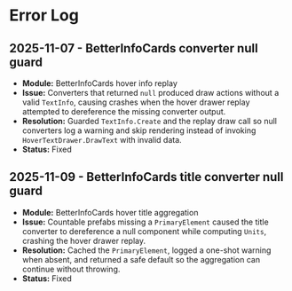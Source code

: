 # Error Log

## 2025-11-07 - BetterInfoCards converter null guard
- **Module:** BetterInfoCards hover info replay
- **Issue:** Converters that returned `null` produced draw actions without a valid `TextInfo`, causing crashes when the hover drawer replay attempted to dereference the missing converter output.
- **Resolution:** Guarded `TextInfo.Create` and the replay draw call so null converters log a warning and skip rendering instead of invoking `HoverTextDrawer.DrawText` with invalid data.
- **Status:** Fixed

## 2025-11-09 - BetterInfoCards title converter null guard
- **Module:** BetterInfoCards hover title aggregation
- **Issue:** Countable prefabs missing a `PrimaryElement` caused the title converter to dereference a null component while computing `Units`, crashing the hover drawer replay.
- **Resolution:** Cached the `PrimaryElement`, logged a one-shot warning when absent, and returned a safe default so the aggregation can continue without throwing.
- **Status:** Fixed
